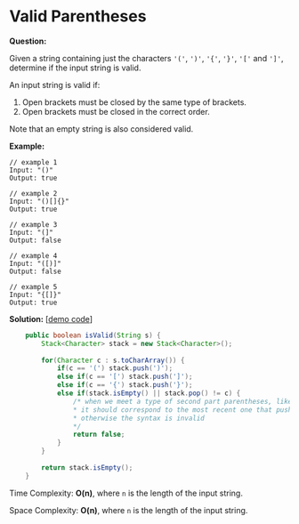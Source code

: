 # Valid Parentheses

**Question:** 

Given a string containing just the characters `'('`, `')'`, `'{'`, `'}'`, `'['` and `']'`, determine if the input string is valid.

An input string is valid if:

1. Open brackets must be closed by the same type of brackets.
2. Open brackets must be closed in the correct order.

Note that an empty string is also considered valid.

**Example:** 

```
// example 1
Input: "()"
Output: true

// example 2
Input: "()[]{}"
Output: true

// example 3
Input: "(]"
Output: false

// example 4
Input: "([)]"
Output: false

// example 5
Input: "{[]}"
Output: true
```

**Solution:** [[demo code](https://github.com/AlfredYan/Algorithms_Practice/blob/master/code/ValidParentheses.java)] 

```java
	public boolean isValid(String s) {
		Stack<Character> stack = new Stack<Character>();
		
		for(Character c : s.toCharArray()) {
			if(c == '(') stack.push(')');
			else if(c == '[') stack.push(']');
			else if(c == '{') stack.push('}');
			else if(stack.isEmpty() || stack.pop() != c) {
				/* when we meet a type of second part parentheses, like: ), ], }
				* it should correspond to the most recent one that push to the stack,
				* otherwise the syntax is invalid
				*/
				return false;
			}
		}
		
		return stack.isEmpty();
	}
```

Time Complexity: **O(n)**, where ``n`` is the length of the input string.

Space Complexity: **O(n)**, where ``n`` is the length of the input string. 
